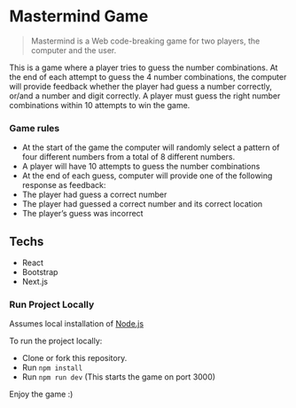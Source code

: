 # Mastermind Game
> Mastermind is a Web code-breaking game for two players, the computer and the user.

This is a game where a player tries to guess the number combinations. At the end of each
attempt to guess the 4 number combinations, the computer will provide feedback whether the
player had guess a number correctly, or/and a number and digit correctly. A player must guess
the right number combinations within 10 attempts to win the game.

### Game rules

- At the start of the game the computer will randomly select a pattern of four different
numbers from a total of 8 different numbers.
- A player will have 10 attempts to guess the number combinations
- At the end of each guess, computer will provide one of the following response
as feedback:
- The player had guess a correct number
- The player had guessed a correct number and its correct location
- The player’s guess was incorrect


## Techs

- React
- Bootstrap
- Next.js

### Run Project Locally

Assumes local installation of [Node.js](https://nodejs.org/en/download/)

To run the project locally:

- Clone or fork this repository.
- Run `npm install`
- Run `npm run dev` (This starts the game on port 3000)


Enjoy the game :)